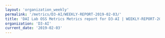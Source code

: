 ```yaml
---
layout: 'organization_weekly'
permalink: '/metrics/D3-AI/WEEKLY-REPORT-2019-02-03/'
title: 'DAI Lab OSS Metrics Metrics report for D3-AI | WEEKLY-REPORT-2019-02-03'
organization: 'D3-AI'
current_date: '2019-02-03'
---
```

